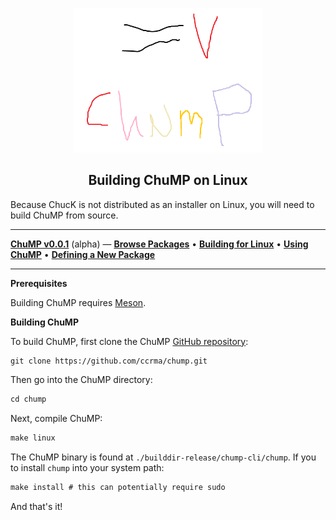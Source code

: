 <div align="center">

<img src="./images/logo.png" width="60%"></img>

<h2>Building ChuMP on Linux</h2>

</div> <!-- end center -->

<p align="justify">

Because ChucK is not distributed as an installer on Linux, you will need to build ChuMP from source.

---

[**ChuMP v0.0.1**](./index.html) (alpha) — [**Browse Packages**](../release/chump/)
• [**Building for Linux**](./linux-build.html)
• [**Using ChuMP**](./usage.html)
• [**Defining a New Package**](./walkthru.html)

---

**Prerequisites**

Building ChuMP requires [Meson](https://mesonbuild.com/SimpleStart.html).


**Building ChuMP**

To build ChuMP, first clone the ChuMP [GitHub repository](https://github.com/ccrma/chump):

```txt
git clone https://github.com/ccrma/chump.git
```

Then go into the ChuMP directory:

```txt
cd chump
```

Next, compile ChuMP:

```txt
make linux
```

The ChuMP binary is found at `./builddir-release/chump-cli/chump`. If you to install `chump` into your system path:

```txt
make install # this can potentially require sudo
```

And that's it!


